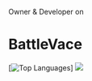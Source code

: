 Owner & Developer on <h1 href="https://discord.gg/8s3k4MQz8e">BattleVace</h1>

[![Top Languages](https://github-readme-stats.vercel.app/api/top-langs/?username=CrowBaldeYT&layout=compact)]
<img src="https://github-readme-stats.vercel.app/api?username=CrowBaldeYT&&show_icons=true&title_color=ffffff&icon_color=bb2acf&text_color=daf7dc&bg_color=151515">

